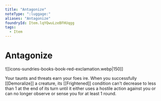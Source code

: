 ```yaml
---
title: "Antagonize"
noteType: ":luggage:"
aliases: "Antagonize"
foundryId: Item.lqYQwuLzeBFHUqgg
tags:
  - Item
---
```


# Antagonize
![[icons-sundries-books-book-red-exclamation.webp|150]]

Your taunts and threats earn your foes ire. When you successfully [[Demoralize]] a creature, its [[Frightened]] condition can't decrease to less than 1 at the end of its turn until it either uses a hostile action against you or can no longer observe or sense you for at least 1 round.
